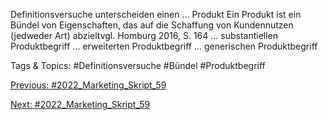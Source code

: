 Definitionsversuche unterscheiden einen ...
Produkt Ein Produkt ist ein Bündel von Eigenschaften, das auf die Schaffung von Kundennutzen (jedweder Art) abzieltvgl. Homburg 2016, S. 164
... substantiellen Produktbegriff
... erweiterten Produktbegriff
... generischen Produktbegriff

   Tags & Topics:
   #Definitionsversuche
   #Bündel
   #Produktbegriff

[Previous: #2022_Marketing_Skript_59](2022_Marketing_Skript_59.md)

[Next: #2022_Marketing_Skript_59](2022_Marketing_Skript_59.md)